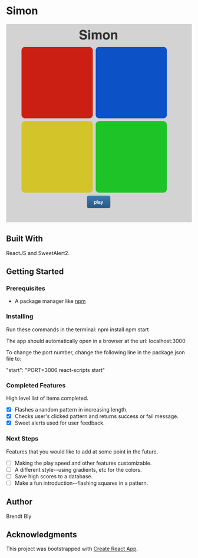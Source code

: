 # Simon

![alt text](/simon.png)

## Built With

ReactJS and SweetAlert2.

## Getting Started

### Prerequisites

- A package manager like [npm](https://www.npmjs.com/)


### Installing

Run these commands in the terminal:
npm install
npm start

The app should automatically open in a browser at the url: localhost:3000

To change  the port number, change the following line in the package.json file to:

"start": "PORT=3006 react-scripts start"

### Completed Features

High level list of items completed.

- [x] Flashes a random pattern in increasing length.
- [x] Checks user's clicked pattern and returns success or fail message.
- [x] Sweet alerts used for user feedback.

### Next Steps

Features that you would like to add at some point in the future.

- [ ] Making the play speed and other features customizable.
- [ ] A different style--using gradients, etc for the colors.
- [ ] Save high scores to a database.
- [ ] Make a fun introduction--flashing squares in a pattern.

## Author

Brendt Bly


## Acknowledgments

This project was bootstrapped with [Create React App](https://github.com/facebookincubator/create-react-app).
